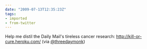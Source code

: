 ```yaml
---
date: "2009-07-13T12:35:23Z"
tags:
- imported
- from-twitter
---
```

Help me distil the Daily Mail's tireless cancer research: http://kill-or-cure.heroku.com/ \(via [@threedaymonk](https://twitter.com/threedaymonk)\)
